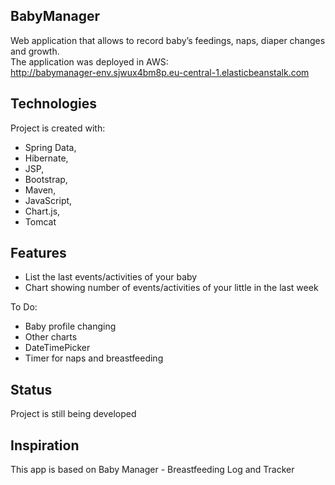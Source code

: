 ## BabyManager
Web application that allows to record baby’s feedings, naps, diaper changes and growth.<br/>
The application was deployed in AWS:<br/>
http://babymanager-env.sjwux4bm8p.eu-central-1.elasticbeanstalk.com

## Technologies
Project is created with:
* Spring Data, 
* Hibernate, 
* JSP, 
* Bootstrap, 
* Maven, 
* JavaScript, 
* Chart.js, 
* Tomcat

## Features
* List the last events/activities of your baby
* Chart showing number of events/activities of your little in the last week

To Do:
* Baby profile changing
* Other charts
* DateTimePicker
* Timer for naps and breastfeeding

## Status
Project is still being developed

## Inspiration
This app is based on Baby Manager - Breastfeeding Log and Tracker
